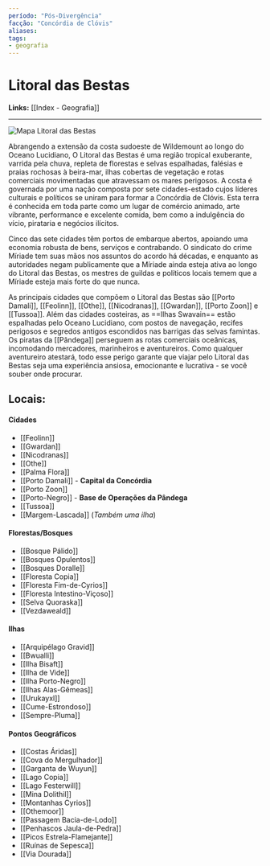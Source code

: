 ```yaml
---
período: "Pós-Divergência"
facção: "Concórdia de Clóvis" 
aliases: 
tags:
- geografia
---
```


# **Litoral das Bestas**

**Links:** [[Index - Geografia]]

---
![Mapa Litoral das Bestas](https://github.com/Iago31/Exandria-Players/blob/master/assets/Mapa%20Litoral%20das%20Bestas.png?raw=true)

Abrangendo a extensão da costa sudoeste de Wildemount ao longo do Oceano Lucidiano, O Litoral das Bestas é uma região tropical exuberante, varrida pela chuva, repleta de florestas e selvas espalhadas, falésias e praias rochosas à beira-mar, ilhas cobertas de vegetação e rotas comerciais movimentadas que atravessam os mares perigosos. A costa é governada por uma nação composta por sete cidades-estado cujos líderes culturais e políticos se uniram para formar a Concórdia de Clóvis. Esta terra é conhecida em toda parte como um lugar de comércio animado, arte vibrante, performance e excelente comida, bem como a indulgência do vício, pirataria e negócios ilícitos.

Cinco das sete cidades têm portos de embarque abertos, apoiando uma economia robusta de bens, serviços e contrabando. O sindicato do crime Míriade tem suas mãos nos assuntos do acordo há décadas, e enquanto as autoridades negam publicamente que a Míriade ainda esteja ativa ao longo do Litoral das Bestas, os mestres de guildas e políticos locais temem que a Míriade esteja mais forte do que nunca.

As principais cidades que compõem o Litoral das Bestas são [[Porto Damali]], [[Feolinn]], [[Othe]], [[Nicodranas]], [[Gwardan]], [[Porto Zoon]] e [[Tussoa]]. Além das cidades costeiras, as ==Ilhas Swavain== estão espalhadas pelo Oceano Lucidiano, com postos de navegação, recifes perigosos e segredos antigos escondidos nas barrigas das selvas famintas. Os piratas da [[Pândega]] perseguem as rotas comerciais oceânicas, incomodando mercadores, marinheiros e aventureiros. Como qualquer aventureiro atestará, todo esse perigo garante que viajar pelo Litoral das Bestas seja uma experiência ansiosa, emocionante e lucrativa - se você souber onde procurar.

## **Locais:**

#### Cidades
- [[Feolinn]]
- [[Gwardan]]
- [[Nicodranas]]
- [[Othe]]
- [[Palma Flora]]
- [[Porto Damali]] - **Capital da Concórdia**
- [[Porto Zoon]]
- [[Porto-Negro]] - **Base de Operações da Pândega**
- [[Tussoa]]
- [[Margem-Lascada]] (*Também uma ilha*)
#### Florestas/Bosques
- [[Bosque Pálido]]
- [[Bosques Opulentos]]
- [[Bosques Doralle]]
- [[Floresta Copia]]
- [[Floresta Fim-de-Cyrios]]
- [[Floresta Intestino-Viçoso]]
- [[Selva Quoraska]]
- [[Vezdaweald]]

#### Ilhas
- [[Arquipélago Gravid]]
- [[Bwualli]]
- [[Ilha Bisaft]]
- [[Ilha de Vide]]
- [[Ilha Porto-Negro]]
- [[Ilhas Alas-Gêmeas]]
- [[Urukayxl]]
- [[Cume-Estrondoso]]
- [[Sempre-Pluma]]

#### Pontos Geográficos
- [[Costas Áridas]]
- [[Cova do Mergulhador]]
- [[Garganta de Wuyun]]
- [[Lago Copia]]
- [[Lago Festerwill]]
- [[Mina Dolithil]]
- [[Montanhas Cyrios]]
- [[Othemoor]]
- [[Passagem Bacia-de-Lodo]]
- [[Penhascos Jaula-de-Pedra]]
- [[Picos Estrela-Flamejante]]
- [[Ruínas de Sepesca]]
- [[Via Dourada]]

